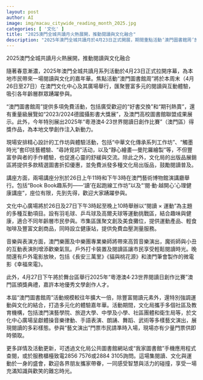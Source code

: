 ```yaml
---
layout: post
author: AI
image: img/macau_citywide_reading_month_2025.jpg
categories: [ '文化' ]
title: "2025澳門全城共讀月火熱展開，推動閱讀與文化融合"
description: "2025年澳門全城共讀月於4月23日正式開展，期間重點活動‘澳門圖書館周’於4月26日至27日在澳門文化中心及廣場舉行，提供多元免費閱讀體驗、文化工作坊、音樂演出及運動互動，結合閱讀與身心健康，促進社區文化交流與文學創作發展。"
---
```

2025澳門全城共讀月火熱展開，推動閱讀與文化融合

隨著春意漸濃，2025年澳門全城共讀月系列活動於4月23日正式拉開序幕，為本地市民帶來一場閱讀與文化的嘉年華。焦點活動“澳門圖書館周”將於本周末（4月26日至27日）在澳門文化中心及其廣場舉行，匯聚豐富多元的閱讀與互動體驗，吸引各年齡層群眾踴躍參與。

“澳門圖書館周”提供多項免費活動，包括廣受歡迎的“好書交換”和“期刊熱賣”，還有重量級展覽如“2023/2024德國攝影書大獎展”，及澳門高校圖書館聯盟成果展示。此外，今年特別展出2025年“粵港澳4‧23世界閱讀日創作比賽”（澳門區）得獎作品，為本地文學創作注入新動力。

現場安排精心設計的工作坊與體驗活動，包括“中華文化傳承系列工作坊”、“觸墨時光”套印技藝體驗、“尋詩覓詞”活动，以及“靜心繪畫—曼陀羅繪製”等，不但豐富參與者的手作體驗，也促進心靈的舒緩與交流。除此之外，文化局的出版品展銷區將提供多款精選圖書折扣優惠，並免費派發多種文化局出版品，鼓勵閱讀普及。

講座方面，兩場講座分別於26日上午11時和下午3時在澳門藝術博物館演講廳舉行。包括“Book Book趣系列——‘讀’在起跑線工作坊”以及“‘閱‧動‧越開心’心理健康講座”，座位有限，先到先得，歡迎大家踴躍參與。

文化中心廣場將於26日及27日下午3時起至晚上10時舉辦以“閱讀 × 運動”為主題的多種互動項目。設有羽毛球、乒乓球及高爾夫球等運動挑戰區，結合趣味與健康，適合不同年齡層市民參與。市集區匯聚文創及美食攤位，提供運動產品、輕食咖啡及豐富文創商品，同時設立健康站，提供免費血壓測量服務。

音樂與表演方面，澳門樂團及中樂團專業樂師將帶來高質音樂演出，魔術師與小丑的互動表演則增添歡樂氣氛。戶外打卡裝置及閱讀區讓市民享受輕鬆閱讀時光。晚間還有戶外電影放映，包括《長安三萬里》《貓與桃花源》和澳門筆會製作的微電影《幸福來電》。

此外，4月27日下午將於舞台區舉行2025年“粵港澳4‧23世界閱讀日創作比賽”澳門區頒獎典禮，嘉許本地優秀文學創作人才。

本屆“澳門圖書館周”活動規模較往年擴大一倍，除豐富閱讀元素外，還特別強調運動與文化的結合，打造多元化的體驗嘉年華。活動期間，文化局攜手多個社區及教育機構，包括澳門演藝學院、旅遊大學、中學及小學、社區團體和衛生局等，於文化中心廣場呈獻體操音樂律動、手語表演、朗誦、舞蹈、武術等多樣藝文演出，展現閱讀的多彩樣態。參與“藝文演出”門票市民請準時入場，現場亦有少量門票供即時領取。

更多詳情及活動更新，可透過文化局公共圖書館網站或“我家圖書館”手機應用程式查閱，或於服務櫃檯致電2856 7576或2884 3105詢問。這場集閱讀、文化與運動於一身的盛會，歡迎各界朋友攜家帶眷，一同感受智慧與活力的碰撞，享受一場充滿知識與歡笑的難忘時光。